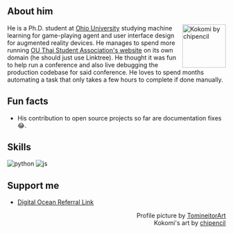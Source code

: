 ## About him

<a href="https://x.com/chipencil/status/1466043794919284741" target="_blank"><img align="right" width="100" alt="Kokomi by chipencil" src="https://i.imgur.com/Wva3UCK.jpg" /></a>

He is a Ph.D. student at [Ohio University](https://www.ohio.edu/) studying machine learning for game-playing agent and user interface design for augmented reality devices. He manages to spend more running [OU Thai Student Association's website](https://tsaou.page/) on its own domain (he should just use Linktree). He thought it was fun to help run a conference and also live debugging the production codebase for said conference. He loves to spend months automating a task that only takes a few hours to complete if done manually.

## Fun facts

- His contribution to open source projects so far are documentation fixes :joy:.

## Skills

![python](https://img.shields.io/badge/Python-3776AB?style=for-the-badge&logo=python&logoColor=white)
![js](https://img.shields.io/badge/JavaScript-F7DF1E?style=for-the-badge&logo=JavaScript&logoColor=white)

## Support me

- [Digital Ocean Referral Link](https://m.do.co/c/c88e9266cef8)

<div align="right">
  Profile picture by <a href="https://www.etsy.com/shop/TomineitorArt" target="_blank">TomineitorArt</a><br />
  Kokomi's art by <a href="https://twitter.com/chipencil" target="_blank">chipencil</a>
</div>

<!--

Oh hi there 👋. You are peeking behind the curtain aren't you. Since you are here I might as well
tell you more about myself.

<h4> languages </h4>

Here are the programming languages I know by type.

- General purpose/scripting : Python
- Functional : Haskell

Profile design inspired by https://github.com/zillastar

Don't know why I still keep this here --- 😂

**krerkkiat/krerkkiat** is a ✨ _special_ ✨ repository because its `README.md` (this file) appears on your GitHub profile.

Here are some ideas to get you started:

- 🔭 I’m currently working on ...
- 🌱 I’m currently learning ...
- 👯 I’m looking to collaborate on ...
- 🤔 I’m looking for help with ...
- 💬 Ask me about ...
- 📫 How to reach me: ...
- 😄 Pronouns: ...
- ⚡ Fun fact: ...
-->
